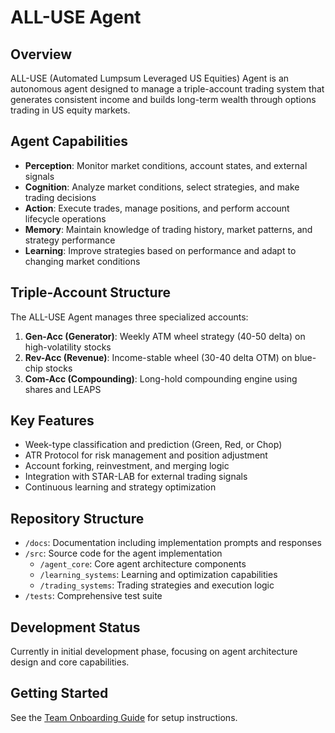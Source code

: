 # ALL-USE Agent

## Overview

ALL-USE (Automated Lumpsum Leveraged US Equities) Agent is an autonomous agent designed to manage a triple-account trading system that generates consistent income and builds long-term wealth through options trading in US equity markets.

## Agent Capabilities

- **Perception**: Monitor market conditions, account states, and external signals
- **Cognition**: Analyze market conditions, select strategies, and make trading decisions
- **Action**: Execute trades, manage positions, and perform account lifecycle operations
- **Memory**: Maintain knowledge of trading history, market patterns, and strategy performance
- **Learning**: Improve strategies based on performance and adapt to changing market conditions

## Triple-Account Structure

The ALL-USE Agent manages three specialized accounts:

1. **Gen-Acc (Generator)**: Weekly ATM wheel strategy (40-50 delta) on high-volatility stocks
2. **Rev-Acc (Revenue)**: Income-stable wheel (30-40 delta OTM) on blue-chip stocks
3. **Com-Acc (Compounding)**: Long-hold compounding engine using shares and LEAPS

## Key Features

- Week-type classification and prediction (Green, Red, or Chop)
- ATR Protocol for risk management and position adjustment
- Account forking, reinvestment, and merging logic
- Integration with STAR-LAB for external trading signals
- Continuous learning and strategy optimization

## Repository Structure

- `/docs`: Documentation including implementation prompts and responses
- `/src`: Source code for the agent implementation
  - `/agent_core`: Core agent architecture components
  - `/learning_systems`: Learning and optimization capabilities
  - `/trading_systems`: Trading strategies and execution logic
- `/tests`: Comprehensive test suite

## Development Status

Currently in initial development phase, focusing on agent architecture design and core capabilities.

## Getting Started

See the [Team Onboarding Guide](/docs/team_onboarding_guide.md) for setup instructions.
